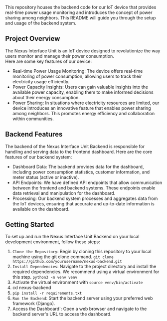 This repository houses the backend code for our IoT device that provides real-time power usage monitoring and introduces the concept of power sharing among neighbors. This README will guide you through the setup and usage of the backend system.

## Project Overview
The Nexus Interface Unit is an IoT device designed to revolutionize the way users monitor and manage their power consumption.<br/>
 Here are some key features of our device:<br/>
 
- Real-time Power Usage Monitoring: The device offers real-time monitoring of power consumption, allowing users to track their electricity usage efficiently.<br/>
- Power Capacity Insights: Users can gain valuable insights into the available power capacity, enabling them to make informed decisions about their energy consumption. <br/>
- Power Sharing: In situations where electricity resources are limited, our device introduces an innovative feature that enables power sharing among neighbors. This promotes energy efficiency and collaboration within communities.

## Backend Features
The backend of the Nexus Interface Unit Backend is responsible for handling and serving data to the frontend dashboard. Here are the core features of our backend system:
- Dashboard Data: The backend provides data for the dashboard, including power consumption statistics, customer information, and meter status (active or inactive).
- API Endpoints: We have defined API endpoints that allow communication between the frontend and backend systems. These endpoints enable data retrieval and manipulation for the dashboard.
-  Processing: Our backend system processes and aggregates data from the IoT devices, ensuring that accurate and up-to-date information is available on the dashboard.

## Getting Started
To set up and run the Nexus Interface Unit Backend on your local development environment, 
follow these steps:
1. `Clone the Repository`:
   Begin by cloning this repository to your local machine using the git clone command.
```git clone https://github.com/yourusername/nexus-backend.git```
2. `Install Dependencies`:
   Navigate to the project directory and install the required dependencies. We recommend using a virtual environment for this step.
   `python3 -m venv venv`
3. Activate the virtual environment with
    `source venv/bin/activate`
4. cd nexus-backend
5. ``pip install -r requirements.txt``
6.  `Run the Backend`: Start the backend server using your preferred web framework (Django).
7.  Access the Dashboard`: Open a web browser and navigate to the backend server's URL to access the dashboard.
